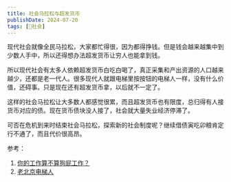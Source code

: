 ```yaml
---
title: 社会马拉松与超发货币
publishDate: 2024-07-20
tags: [👫社会]
---
```


现代社会就像全民马拉松，大家都忙得很，因为都得挣钱。但是钱会越来越集中到少数人手中，所以还得想办法超发货币让穷人也能拿到钱。

所以现代社会有太多人依赖超发货币白吃白喝了，真正采集和产出资源的人口越来越少，还都是老一代人。很多现代人就跟电梯里按按钮的电梯人一样，没有什么价值，还碍事。只是现在还有超发货币拿，以后就不一定了。

这样的社会马拉松让大多数人都感觉很累，而且超发货币也有限度，总归得有人接货币对应的债。现在货币债块没人接了，社会就大量失业经济停滞了。

可否在危机到来时结束社会马拉松，探索新的社会制度呢？继续借债寅吃卯粮肯定行不通了，而且代价很高昂。

参考：

1. [你的工作算不算狗屁工作？](https://www.bilibili.com/video/BV1GN41177hY/)
2. [老北京电梯人](https://www.douyin.com/video/7390685434445171995)
